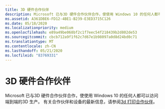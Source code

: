 ```yaml
---
title: 3D 硬件合作伙伴
description: Microsoft 已与3D 硬件合作伙伴合作，使使用 Windows 10 的任何人都可以访问端到端的3D 生产。
ms.assetid: A361DBE6-FD12-4BE1-B239-E3ED3715C126
ms.date: 05/18/2020
ms.localizationpriority: medium
ms.openlocfilehash: e89a49be068bf2c1f7eec54f218439b2d802de53
ms.sourcegitcommit: cbcb712a9f1f62c7d67e1b98097a0d8d24bd0c71
ms.translationtype: MT
ms.contentlocale: zh-CN
ms.lasthandoff: 05/21/2020
ms.locfileid: "83769331"
---
```

# <a name="3d-hardware-partners"></a>3D 硬件合作伙伴

Microsoft 已与3D 硬件合作伙伴合作，使使用 Windows 10 的任何人都可以访问端到端的3D 生产。 有关合作伙伴和设备的最新信息，请参阅[3d 打印合作伙伴](https://www.microsoft.com/3d-print/printing-partners)。
